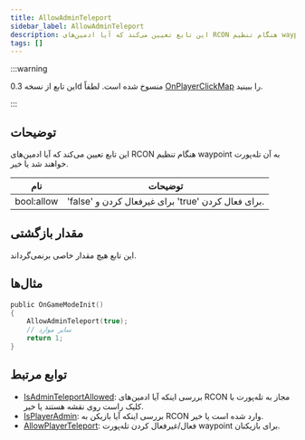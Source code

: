 ```yaml
---
title: AllowAdminTeleport
sidebar_label: AllowAdminTeleport
description: این تابع تعیین می‌کند که آیا ادمین‌های RCON هنگام تنظیم waypoint به آن تله‌پورت خواهند شد یا خیر.
tags: []
---
```


:::warning

این تابع از نسخه 0.3d منسوخ شده است. لطفاً [OnPlayerClickMap](../callbacks/OnPlayerClickMap) را ببینید.

:::

## توضیحات

این تابع تعیین می‌کند که آیا ادمین‌های RCON هنگام تنظیم waypoint به آن تله‌پورت خواهند شد یا خیر.

| نام        | توضیحات                                      |
| ---------- | -------------------------------------------- |
| bool:allow | 'false' برای غیرفعال کردن و 'true' برای فعال کردن. |

## مقدار بازگشتی

این تابع هیچ مقدار خاصی برنمی‌گرداند.

## مثال‌ها

```c
public OnGameModeInit()
{
    AllowAdminTeleport(true);
    // سایر موارد
    return 1;
}
```

## توابع مرتبط

- [IsAdminTeleportAllowed](IsAdminTeleportAllowed): بررسی اینکه آیا ادمین‌های RCON مجاز به تله‌پورت با کلیک راست روی نقشه هستند یا خیر.
- [IsPlayerAdmin](IsPlayerAdmin): بررسی اینکه آیا بازیکن به RCON وارد شده است یا خیر.
- [AllowPlayerTeleport](AllowPlayerTeleport): فعال/غیرفعال کردن تله‌پورت waypoint برای بازیکنان.